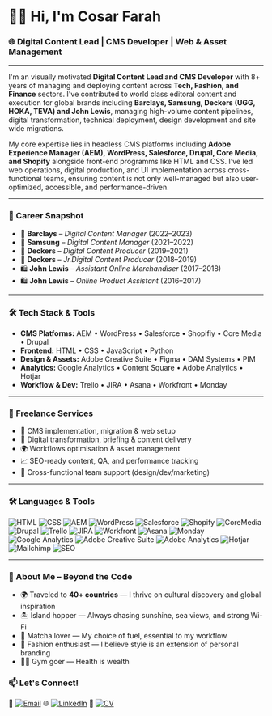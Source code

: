 # 👋🏾 Hi, I'm Cosar Farah

### 🌐 Digital Content Lead | CMS Developer | Web & Asset Management 

---

I'm an visually motivated **Digital Content Lead and CMS Developer** with 8+ years of managing and deploying content across **Tech, Fashion, and Finance** sectors. I've contributed to world class editoral content and execution for global brands including **Barclays, Samsung, Deckers (UGG, HOKA, TEVA) and John Lewis**, managing high-volume content pipelines, digital transformation, technical deployment, design development and site wide migrations.

My core expertise lies in headless CMS platforms including **Adobe Experience Manager (AEM), WordPress, Salesforce, Drupal, Core Media, and Shopify** alongside front-end programms like HTML and CSS. I’ve led web operations, digital production, and UI implementation across cross-functional teams, ensuring content is not only well-managed but also user-optimized, accessible, and performance-driven.

---

### 💼 Career Snapshot
- 🏦 **Barclays** – *Digital Content Manager* (2022–2023)  
- 📱 **Samsung** – *Digital Content Manager* (2021–2022)  
- 👟 **Deckers** – *Digital Content Producer* (2019–2021)  
- 👟 **Deckers** – *Jr.Digital Content Producer* (2018–2019)  
- 🛍️ **John Lewis** – *Assistant Online Merchandiser* (2017–2018)  
- 🛍️ **John Lewis** – *Online Product Assistant* (2016–2017)

---

### 🛠️ Tech Stack & Tools
- **CMS Platforms:** AEM • WordPress • Salesforce • Shopifiy • Core Media • Drupal <br>
- **Frontend:** HTML • CSS • JavaScript • Python <br>
- **Design & Assets:** Adobe Creative Suite • Figma • DAM Systems • PIM <br>
- **Analytics:** Google Analytics • Content Square • Adobe Analytics • Hotjar <br>
- **Workflow & Dev:** Trello • JIRA • Asana • Workfront • Monday <br>

---

### 🧩 Freelance Services
- 🔧 CMS implementation, migration & web setup  
- 🧠 Digital transformation, briefing & content delivery 
- 🌍 Workflows optimisation & asset management  
- 📈 SEO-ready content, QA, and performance tracking  
- 🎯 Cross-functional team support (design/dev/marketing)

---

### 🛠️ Languages & Tools
![HTML](https://img.shields.io/badge/-HTML5-E34F26?style=flat&logo=html5&logoColor=white)
![CSS](https://img.shields.io/badge/-CSS3-1572B6?style=flat&logo=css3&logoColor=white)
![AEM](https://img.shields.io/badge/-AEM-333?style=flat&logo=adobe&logoColor=white)
![WordPress](https://img.shields.io/badge/-WordPress-21759B?style=flat&logo=wordpress&logoColor=white)
![Salesforce](https://img.shields.io/badge/-Salesforce-00A1E0?style=flat&logo=salesforce&logoColor=white)
![Shopify](https://img.shields.io/badge/-Shopify-7AB55C?style=flat&logo=shopify&logoColor=white)
![CoreMedia](https://img.shields.io/badge/-CoreMedia-0F1941?style=flat&logo=data:image/svg+xml;base64,PHN2ZyB3aWR0aD0iMzAiIGhlaWdodD0iMzAiIHZpZXdCb3g9IjAgMCAzMCAzMCIgZmlsbD0ibm9uZSIgeG1sbnM9Imh0dHA6Ly93d3cudzMub3JnL3N2ZyI+PGNpcmNsZSBjeD0iMTUiIGN5PSIxNSIgcj0iMTUiIGZpbGw9IiMwRjE5NDEiIC8+PC9zdmc+)
![Drupal](https://img.shields.io/badge/-Drupal-0678BE?style=flat&logo=drupal&logoColor=white)
![Trello](https://img.shields.io/badge/-Trello-0052CC?style=flat&logo=trello&logoColor=white)
![JIRA](https://img.shields.io/badge/-JIRA-0052CC?style=flat&logo=jira&logoColor=white)
![Workfront](https://img.shields.io/badge/-Workfront-F04E23?style=flat&logo=workfront&logoColor=white)
![Asana](https://img.shields.io/badge/-Asana-273347?style=flat&logo=asana&logoColor=F06A6A)
![Monday](https://img.shields.io/badge/-Monday.com-111111?style=flat&logo=monday&logoColor=ffcc00)
![Google Analytics](https://img.shields.io/badge/-Google%20Analytics-E37400?style=flat&logo=googleanalytics&logoColor=white)
![Adobe Creative Suite](https://img.shields.io/badge/-Adobe-DA1F26?style=flat&logo=adobecreativecloud&logoColor=white)
![Adobe Analytics](https://img.shields.io/badge/-Adobe%20Analytics-2C2C2C?style=flat&logo=adobe&logoColor=white)
![Hotjar](https://img.shields.io/badge/-Hotjar-FD3A4A?style=flat&logo=hotjar&logoColor=white)
![Mailchimp](https://img.shields.io/badge/-Mailchimp-FFE01B?style=flat&logo=mailchimp&logoColor=000)
![SEO](https://img.shields.io/badge/-SEO-4CAF50?style=flat&logo=google&logoColor=white)


---

### 🌟 About Me – Beyond the Code

- 🌍 Traveled to **40+ countries** — I thrive on cultural discovery and global inspiration
- 🏝️ Island hopper — Always chasing sunshine, sea views, and strong Wi-Fi 
- 🍵 Matcha lover — My choice of fuel, essential to my workflow
- 👡 Fashion enthusiast — I believe style is an extension of personal branding
- 💪🏾 Gym goer — Health is wealth 

### 📫 Let's Connect!
📧 [![Email](https://img.shields.io/badge/Email-Cosar_F@hotmail.com-D14836?style=flat&logo=gmail&logoColor=white)](mailto:Cosar_F@hotmail.com)
🌐 [![LinkedIn](https://img.shields.io/badge/LinkedIn-Cosar%20Farah-0A66C2?style=flat&logo=linkedin&logoColor=white)](https://www.linkedin.com/in/cosar-farah)
📄 [![CV](https://img.shields.io/badge/View%20My%20CV-PDF-orange?style=flat&logo=adobeacrobatreader&logoColor=white)](./Cosar_Farah_CV.pdf)

